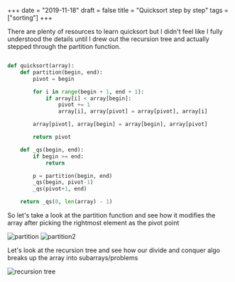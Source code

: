 +++
date = "2019-11-18"
draft = false
title = "Quicksort step by step"
tags = ["sorting"]
+++


There are plenty of resources to learn quicksort but I didn't feel like I fully understood the details until I drew out the recursion tree and actually stepped through the partition function. 

```python

def quicksort(array):
    def partition(begin, end):
        pivot = begin

        for i in range(begin + 1, end + 1):
            if array[i] < array[begin]:
                pivot += 1
                array[i], array[pivot] = array[pivot], array[i]

        array[pivot], array[begin] = array[begin], array[pivot]

        return pivot

    def _qs(begin, end):
        if begin >= end:
            return

        p = partition(begin, end)
        _qs(begin, pivot-1)
        _qs(pivot+1, end)

    return _qs(0, len(array) - 1)
```

So let's take a look at the partition function and see how it modifies the array after picking the rightmost element as the pivot point

![partition](/images/p25/partition.png)
![partition2](/images/p25/partition2.png)

Let's look at the recursion tree and see how our divide and conquer algo breaks up the array into subarrays/problems

![recursion tree](/images/p25/tree.png)
